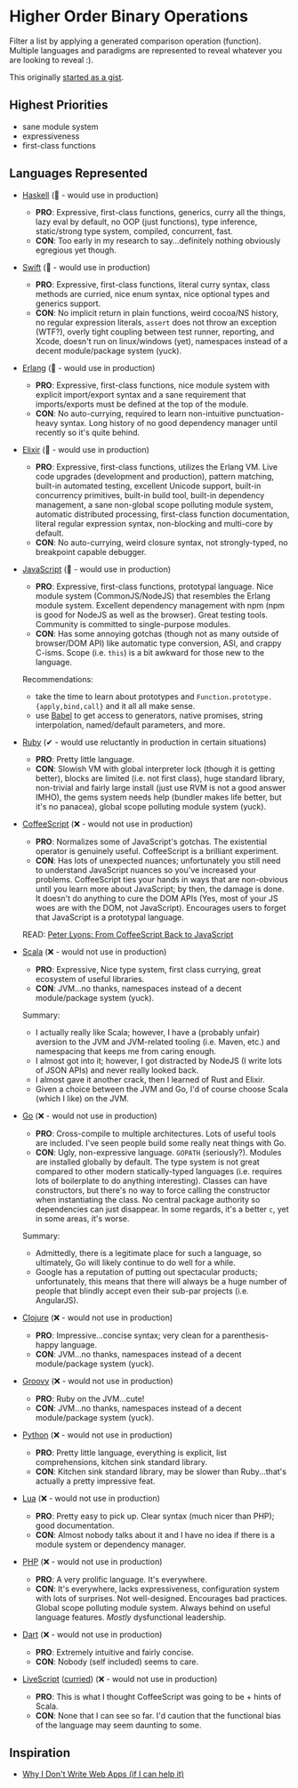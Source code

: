# Higher Order Binary Operations

Filter a list by applying a generated comparison operation (function). Multiple languages and paradigms are represented to reveal whatever you are looking to reveal :).

This originally [started as a gist](https://gist.github.com/wilmoore/5559376).

## Highest Priorities

- sane module system
- expressiveness
- first-class functions

## Languages Represented

- [Haskell](less-than-100.hs) (💚 - would use in production)
  - **PRO**: Expressive, first-class functions, generics, curry all the things, lazy eval by default, no OOP (just functions), type inference, static/strong type system, compiled, concurrent, fast.
  - **CON**: Too early in my research to say...definitely nothing obviously egregious yet though.

- [Swift](less-than-100.swift) (💚 - would use in production)
  - **PRO**: Expressive, first-class functions, literal curry syntax, class methods are curried, nice enum syntax, nice optional types and generics support.
  - **CON**: No implicit return in plain functions, weird cocoa/NS history, no regular expression literals, `assert` does not throw an exception (WTF?), overly tight coupling between test runner, reporting, and Xcode, doesn't run on linux/windows (yet), namespaces instead of a decent module/package system (yuck).

- [Erlang](less-than-100.erl) (💚 - would use in production)
  - **PRO**: Expressive, first-class functions, nice module system with explicit import/export syntax and a sane requirement that imports/exports must be defined at the top of the module.
  - **CON**: No auto-currying, required to learn non-intuitive punctuation-heavy syntax. Long history of no good dependency manager until recently so it's quite behind.

- [Elixir](less-than-100.ex) (💚 - would use in production)
  - **PRO**: Expressive, first-class functions, utilizes the Erlang VM. Live code upgrades (development and production), pattern matching, built-in automated testing, excellent Unicode support, built-in concurrency primitives, built-in build tool, built-in dependency management, a sane non-global scope polluting module system, automatic distributed processing, first-class function documentation, literal regular expression syntax, non-blocking and multi-core by default.
  - **CON**: No auto-currying, weird closure syntax, not strongly-typed, no breakpoint capable debugger.

- [JavaScript](less-than-100.js) (💚 - would use in production)
  - **PRO**: Expressive, first-class functions, prototypal language. Nice module system (CommonJS/NodeJS) that resembles the Erlang module system. Excellent dependency management with npm (npm is good for NodeJS as well as the browser). Great testing tools. Community is committed to single-purpose modules.
  - **CON**: Has some annoying gotchas (though not as many outside of browser/DOM API) like automatic type conversion, ASI, and crappy C-isms. Scope (i.e. `this`) is a bit awkward for those new to the language.

  Recommendations:
    - take the time to learn about prototypes and `Function.prototype.{apply,bind,call}` and it all all make sense.
    - use [Babel](https://babeljs.io) to get access to generators, native promises, string interpolation, named/default parameters, and more.

- [Ruby](less-than-100.rb) (✔ - would use reluctantly in production in certain situations)
  - **PRO**: Pretty little language.
  - **CON**: Slowish VM with global interpreter lock (though it is getting better), blocks are limited (i.e. not first class), huge standard library, non-trivial and fairly large install (just use RVM is not a good answer IMHO), the gems system needs help (bundler makes life better, but it's no panacea), global scope polluting module system (yuck).

- [CoffeeScript](less-than-100.coffee) (❌ - would not use in production)
  - **PRO**: Normalizes some of JavaScript's gotchas. The existential operator is genuinely useful. CoffeeScript is a brilliant experiment.
  - **CON**: Has lots of unexpected nuances; unfortunately you still need to understand JavaScript nuances so you've increased your problems. CoffeeScript ties your hands in ways that are non-obvious until you learn more about JavaScript; by then, the damage is done. It doesn't do anything to cure the DOM APIs (Yes, most of your JS woes are with the DOM, not JavaScript). Encourages users to forget that JavaScript is a prototypal language.

  READ: [Peter Lyons: From CoffeeScript Back to JavaScript](http://peterlyons.com/problog/2014/01/from-coffeescript-back-to-javascript)

- [Scala](less-than-100.scala) (❌ - would not use in production)
  - **PRO**: Expressive, Nice type system, first class currying, great ecosystem of useful libraries.
  - **CON**: JVM...no thanks, namespaces instead of a decent module/package system (yuck).

  Summary:
    - I actually really like Scala; however, I have a (probably unfair) aversion to the JVM and JVM-related tooling (i.e. Maven, etc.) and namespacing that keeps me from caring enough.
    - I almost got into it; however, I got distracted by NodeJS (I write lots of JSON APIs) and never really looked back.
    - I almost gave it another crack, then I learned of Rust and Elixir.
    - Given a choice between the JVM and Go, I'd of course choose Scala (which I like) on the JVM.

- [Go](less-than-100.go) (❌ - would not use in production)
  - **PRO**: Cross-compile to multiple architectures. Lots of useful tools are included. I've seen people build some really neat things with Go.
  - **CON**: Ugly, non-expressive language. `GOPATH` (seriously?). Modules are installed globally by default. The type system is not great compared to other modern statically-typed languages (i.e. requires lots of boilerplate to do anything interesting). Classes can have constructors, but there's no way to force calling the constructor when instantiating the class. No central package authority so dependencies can just disappear. In some regards, it's a better `c`, yet in some areas, it's worse.

  Summary:
    - Admittedly, there is a legitimate place for such a language, so ultimately, Go will likely continue to do well for a while.
    - Google has a reputation of putting out spectacular products; unfortunately, this means that there will always be a huge number of people that blindly accept even their sub-par projects (i.e. AngularJS).

- [Clojure](less-than-100.clj) (❌ - would not use in production)
  - **PRO**: Impressive...concise syntax; very clean for a parenthesis-happy language.
  - **CON**: JVM...no thanks, namespaces instead of a decent module/package system (yuck).

- [Groovy](less-than-100.groovy) (❌ - would not use in production)
  - **PRO**: Ruby on the JVM...cute!
  - **CON**: JVM...no thanks, namespaces instead of a decent module/package system (yuck).

- [Python](less-than-100.py) (❌ - would not use in production)
  - **PRO**: Pretty little language, everything is explicit, list comprehensions, kitchen sink standard library.
  - **CON**: Kitchen sink standard library, may be slower than Ruby...that's actually a pretty impressive feat.

- [Lua](less-than-100.lua) (❌ - would not use in production)
  - **PRO**: Pretty easy to pick up. Clear syntax (much nicer than PHP); good documentation.
  - **CON**: Almost nobody talks about it and I have no idea if there is a module system or dependency manager.

- [PHP](less-than-100.php) (❌ - would not use in production)
  - **PRO**: A very prolific language. It's everywhere.
  - **CON**: It's everywhere, lacks expressiveness, configuration system with lots of surprises. Not well-designed. Encourages bad practices. Global scope polluting module system. Always behind on useful language features. _Mostly_ dysfunctional leadership.

- [Dart](less-than-100.dart) (❌ - would not use in production)
  - **PRO**: Extremely intuitive and fairly concise.
  - **CON**: Nobody (self included) seems to care.

- [LiveScript](less-than-100.op-ls) ([curried](less-than-100.ls)) (❌ - would not use in production)
  - **PRO**: This is what I thought CoffeeScript was going to be + hints of Scala.
  - **CON**: None that I can see so far. I'd caution that the functional bias of the language may seem daunting to some.

## Inspiration

- [Why I Don't Write Web Apps (if I can help it)](https://gist.github.com/cloudhead/1522576)
